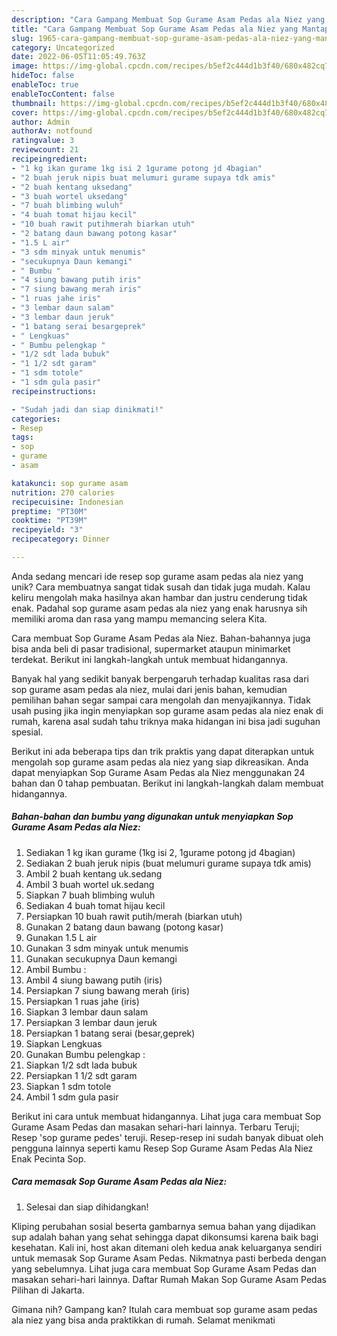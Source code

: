 ```yaml
---
description: "Cara Gampang Membuat Sop Gurame Asam Pedas ala Niez yang Mantap"
title: "Cara Gampang Membuat Sop Gurame Asam Pedas ala Niez yang Mantap"
slug: 1965-cara-gampang-membuat-sop-gurame-asam-pedas-ala-niez-yang-mantap
category: Uncategorized
date: 2022-06-05T11:05:49.763Z
image: https://img-global.cpcdn.com/recipes/b5ef2c444d1b3f40/680x482cq70/sop-gurame-asam-pedas-ala-niez-foto-resep-utama.jpg
hideToc: false
enableToc: true
enableTocContent: false
thumbnail: https://img-global.cpcdn.com/recipes/b5ef2c444d1b3f40/680x482cq70/sop-gurame-asam-pedas-ala-niez-foto-resep-utama.jpg
cover: https://img-global.cpcdn.com/recipes/b5ef2c444d1b3f40/680x482cq70/sop-gurame-asam-pedas-ala-niez-foto-resep-utama.jpg
author: Admin
authorAv: notfound
ratingvalue: 3
reviewcount: 21
recipeingredient:
- "1 kg ikan gurame 1kg isi 2 1gurame potong jd 4bagian"
- "2 buah jeruk nipis buat melumuri gurame supaya tdk amis"
- "2 buah kentang uksedang"
- "3 buah wortel uksedang"
- "7 buah blimbing wuluh"
- "4 buah tomat hijau kecil"
- "10 buah rawit putihmerah biarkan utuh"
- "2 batang daun bawang potong kasar"
- "1.5 L air"
- "3 sdm minyak untuk menumis"
- "secukupnya Daun kemangi"
- " Bumbu "
- "4 siung bawang putih iris"
- "7 siung bawang merah iris"
- "1 ruas jahe iris"
- "3 lembar daun salam"
- "3 lembar daun jeruk"
- "1 batang serai besargeprek"
- " Lengkuas"
- " Bumbu pelengkap "
- "1/2 sdt lada bubuk"
- "1 1/2 sdt garam"
- "1 sdm totole"
- "1 sdm gula pasir"
recipeinstructions:

- "Sudah jadi dan siap dinikmati!"
categories:
- Resep
tags:
- sop
- gurame
- asam

katakunci: sop gurame asam 
nutrition: 270 calories
recipecuisine: Indonesian
preptime: "PT30M"
cooktime: "PT39M"
recipeyield: "3"
recipecategory: Dinner

---
```





Anda sedang mencari ide resep sop gurame asam pedas ala niez yang unik? Cara membuatnya sangat tidak susah dan tidak juga mudah. Kalau keliru mengolah maka hasilnya akan hambar dan justru cenderung tidak enak. Padahal sop gurame asam pedas ala niez yang enak harusnya sih memiliki aroma dan rasa yang mampu memancing selera Kita.





Cara membuat Sop Gurame Asam Pedas ala Niez. Bahan-bahannya juga bisa anda beli di pasar tradisional, supermarket ataupun minimarket terdekat. Berikut ini langkah-langkah untuk membuat hidangannya.

Banyak hal yang sedikit banyak berpengaruh terhadap kualitas rasa dari sop gurame asam pedas ala niez, mulai dari jenis bahan, kemudian pemilihan bahan segar sampai cara mengolah dan menyajikannya. Tidak usah pusing jika ingin menyiapkan sop gurame asam pedas ala niez enak di rumah, karena asal sudah tahu triknya maka hidangan ini bisa jadi suguhan spesial.






Berikut ini ada beberapa tips dan trik praktis yang dapat diterapkan untuk mengolah sop gurame asam pedas ala niez yang siap dikreasikan. Anda dapat menyiapkan Sop Gurame Asam Pedas ala Niez menggunakan 24 bahan dan 0 tahap pembuatan. Berikut ini langkah-langkah dalam membuat hidangannya.

<!--inarticleads1-->

##### Bahan-bahan dan bumbu yang digunakan untuk menyiapkan Sop Gurame Asam Pedas ala Niez:

1. Sediakan 1 kg ikan gurame (1kg isi 2, 1gurame potong jd 4bagian)
1. Sediakan 2 buah jeruk nipis (buat melumuri gurame supaya tdk amis)
1. Ambil 2 buah kentang uk.sedang
1. Ambil 3 buah wortel uk.sedang
1. Siapkan 7 buah blimbing wuluh
1. Sediakan 4 buah tomat hijau kecil
1. Persiapkan 10 buah rawit putih/merah (biarkan utuh)
1. Gunakan 2 batang daun bawang (potong kasar)
1. Gunakan 1.5 L air
1. Gunakan 3 sdm minyak untuk menumis
1. Gunakan secukupnya Daun kemangi
1. Ambil  Bumbu :
1. Ambil 4 siung bawang putih (iris)
1. Persiapkan 7 siung bawang merah (iris)
1. Persiapkan 1 ruas jahe (iris)
1. Siapkan 3 lembar daun salam
1. Persiapkan 3 lembar daun jeruk
1. Persiapkan 1 batang serai (besar,geprek)
1. Siapkan  Lengkuas
1. Gunakan  Bumbu pelengkap :
1. Siapkan 1/2 sdt lada bubuk
1. Persiapkan 1 1/2 sdt garam
1. Siapkan 1 sdm totole
1. Ambil 1 sdm gula pasir


Berikut ini cara untuk membuat hidangannya. Lihat juga cara membuat Sop Gurame Asam Pedas dan masakan sehari-hari lainnya. Terbaru Teruji; Resep &#39;sop gurame pedes&#39; teruji. Resep-resep ini sudah banyak dibuat oleh pengguna lainnya seperti kamu Resep Sop Gurame Asam Pedas Ala Niez Enak Pecinta Sop. 

<!--inarticleads2-->

##### Cara memasak Sop Gurame Asam Pedas ala Niez:


1. Selesai dan siap dihidangkan!

Kliping perubahan sosial beserta gambarnya semua bahan yang dijadikan sup adalah bahan yang sehat sehingga dapat dikonsumsi karena baik bagi kesehatan. Kali ini, host akan ditemani oleh kedua anak keluarganya sendiri untuk memasak Sop Gurame Asam Pedas. Nikmatnya pasti berbeda dengan yang sebelumnya. Lihat juga cara membuat Sop Gurame Asam Pedas dan masakan sehari-hari lainnya. Daftar Rumah Makan Sop Gurame Asam Pedas Pilihan di Jakarta. 

Gimana nih? Gampang kan? Itulah cara membuat sop gurame asam pedas ala niez yang bisa anda praktikkan di rumah. Selamat menikmati
